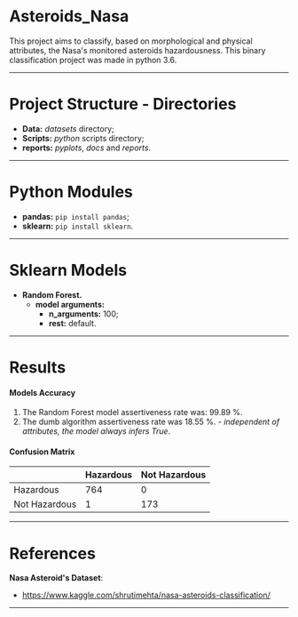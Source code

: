 # Asteroids_Nasa

This project aims to classify, based on morphological and physical attributes, the Nasa's monitored asteroids hazardousness. This binary classification project was made in python 3.6.

-------------------------

# Project Structure - Directories

* __Data:__ _datasets_ directory;
* __Scripts:__ _python_ scripts directory;
* __reports:__ _pyplots_, _docs_ and _reports_.

-------------------------

# Python Modules

* __pandas:__ `pip install pandas`;
* __sklearn:__ `pip install sklearn`.

-------------------------

# Sklearn Models

* __Random Forest.__
    * __model arguments:__
        * __n_arguments:__ 100;
        * __rest:__ default.
        
-------------------------

# Results

#### Models Accuracy
1. The Random Forest model assertiveness rate was: 99.89 %.
2. The dumb algorithm assertiveness rate was 18.55 %. - _independent of attributes, the model always infers True_.

#### Confusion Matrix
|                | Hazardous | Not Hazardous|
|----------------|-----------|--------------|
| Hazardous      |      764  |            0 |
| Not Hazardous  |        1  |          173 |

-------------------------

# References

__Nasa Asteroid's Dataset__:
* <https://www.kaggle.com/shrutimehta/nasa-asteroids-classification/>

-------------------------
